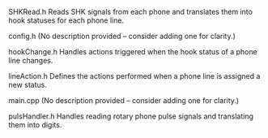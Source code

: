 SHKRead.h
Reads SHK signals from each phone and translates them into hook statuses for each phone line.

config.h
(No description provided – consider adding one for clarity.)

hookChange.h
Handles actions triggered when the hook status of a phone line changes.

lineAction.h
Defines the actions performed when a phone line is assigned a new status.

main.cpp
(No description provided – consider adding one for clarity.)

pulsHandler.h
Handles reading rotary phone pulse signals and translating them into digits.
